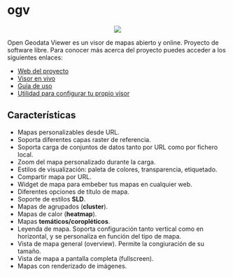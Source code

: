 # ogv
<p align="center">
  <img src="https://github.com/geowe/ogv/blob/master/screenshot.png">
</p>

Open Geodata Viewer es un visor de mapas abierto y online. Proyecto de software libre. Para conocer más acerca del proyecto puedes acceder a los siguientes enlaces:

- [Web del proyecto](http://ogv.geowe.org/)
- [Visor en vivo](https://geowe.org/ogv/viewer/?add-layer)
- [Guía de uso](http://ogv.geowe.org/doc/)
- [Utilidad para configurar tu propio visor](http://ogv.geowe.org/url-builder/)

## Características

- Mapas personalizables desde URL.
- Soporta diferentes capas raster de referencia.
- Soporta carga de conjuntos de datos tanto por URL como por fichero local.
- Zoom del mapa personalizado durante la carga.
- Estilos de visualización: paleta de colores, transparencia, etiquetado.
- Compartir mapa por URL.
- Widget de mapa para embeber tus mapas en cualquier web.
- Diferentes opciones de título de mapa.
- Soporte de estilos **SLD**.
- Mapas de agrupados (**cluster**).
- Mapas de calor (**heatmap**).
- Mapas **temáticos/coropléticos**.
- Leyenda de mapa. Soporta configuración tanto vertical como en horizontal, y se personaliza en función del tipo de mapa.
- Vista de mapa general (overview). Permite la congiuración de su tamaño.
- Vista de mapa a pantalla completa (fullscreen).
- Mapas con renderizado de imágenes.
